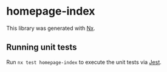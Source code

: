 # homepage-index

This library was generated with [Nx](https://nx.dev).

## Running unit tests

Run `nx test homepage-index` to execute the unit tests via [Jest](https://jestjs.io).
